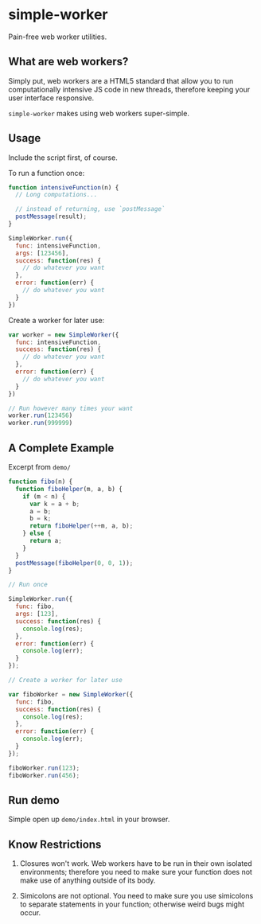 # simple-worker

Pain-free web worker utilities.

## What are web workers?

Simply put, web workers are a HTML5 standard that allow you to run computationally intensive JS code in new threads, therefore keeping your user interface responsive.

`simple-worker` makes using web workers super-simple.

## Usage

Include the script first, of course.

To run a function once:

```javascript
function intensiveFunction(n) {
  // Long computations...

  // instead of returning, use `postMessage`
  postMessage(result);
}

SimpleWorker.run({
  func: intensiveFunction,
  args: [123456],
  success: function(res) {
  	// do whatever you want
  },
  error: function(err) {
  	// do whatever you want
  }
})
```

Create a worker for later use:

```javascript
var worker = new SimpleWorker({
  func: intensiveFunction,
  success: function(res) {
  	// do whatever you want
  },
  error: function(err) {
  	// do whatever you want
  }
})

// Run however many times your want
worker.run(123456)
worker.run(999999)
```

## A Complete Example

Excerpt from `demo/`

```javascript
function fibo(n) {
  function fiboHelper(m, a, b) {
    if (m < n) {
      var k = a + b;
      a = b;
      b = k;
      return fiboHelper(++m, a, b);
    } else {
      return a;
    }
  }
  postMessage(fiboHelper(0, 0, 1));
}

// Run once

SimpleWorker.run({
  func: fibo,
  args: [123],
  success: function(res) {
    console.log(res);
  },
  error: function(err) {
    console.log(err);
  }
});

// Create a worker for later use

var fiboWorker = new SimpleWorker({
  func: fibo,
  success: function(res) {
    console.log(res);
  },
  error: function(err) {
    console.log(err);
  }
});

fiboWorker.run(123);
fiboWorker.run(456);
```

## Run demo

Simple open up `demo/index.html` in your browser.

## Know Restrictions

1. Closures won't work.  Web workers have to be run in their own isolated environments; therefore you need to make sure your function does not make use of anything outside of its body.

2. Simicolons are not optional.  You need to make sure you use simicolons to separate statements in your function; otherwise weird bugs might occur.